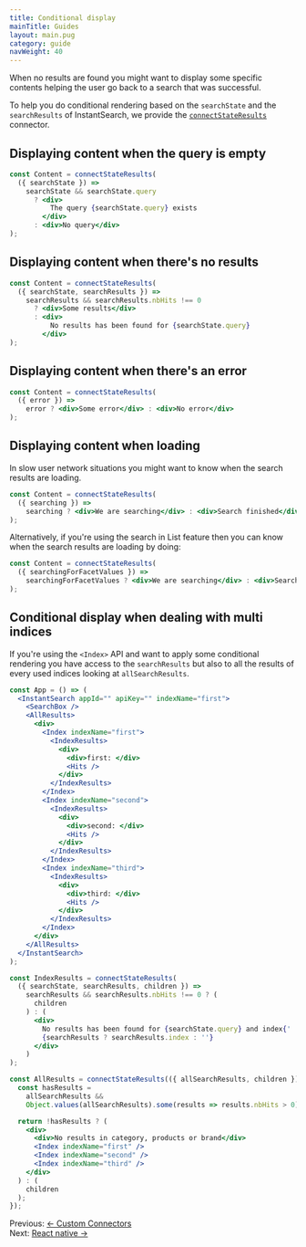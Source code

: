 ```yaml
---
title: Conditional display
mainTitle: Guides
layout: main.pug
category: guide
navWeight: 40
---
```


When no results are found you might want to display some specific contents helping the user go back
to a search that was successful. 

To help you do conditional rendering based on the `searchState` and the 
`searchResults` of InstantSearch, we provide the [`connectStateResults`](connectors/connectStateResults.html) connector. 

## Displaying content when the query is empty

```jsx
const Content = connectStateResults(
  ({ searchState }) =>
    searchState && searchState.query
      ? <div>
          The query {searchState.query} exists
        </div>
      : <div>No query</div>
);
```

## Displaying content when there's no results

```jsx
const Content = connectStateResults(
  ({ searchState, searchResults }) =>
    searchResults && searchResults.nbHits !== 0
      ? <div>Some results</div>
      : <div>
          No results has been found for {searchState.query}
        </div>
);
```

## Displaying content when there's an error

```jsx
const Content = connectStateResults(
  ({ error }) =>
    error ? <div>Some error</div> : <div>No error</div>
);
```

## Displaying content when loading

In slow user network situations you might want to know when the search results are loading.

```jsx
const Content = connectStateResults(
  ({ searching }) =>
    searching ? <div>We are searching</div> : <div>Search finished</div>
);
```

Alternatively, if you're using the search in List feature then you can know when the search results are loading by doing:

```jsx
const Content = connectStateResults(
  ({ searchingForFacetValues }) =>
    searchingForFacetValues ? <div>We are searching</div> : <div>Search finished</div>
);
```

## Conditional display when dealing with multi indices

If you're using the `<Index>` API and want to apply some conditional rendering you have access to the `searchResults` but also to all the results of every used indices looking at `allSearchResults`. 

```jsx
const App = () => (
  <InstantSearch appId="" apiKey="" indexName="first">
    <SearchBox />
    <AllResults>
      <div>
        <Index indexName="first">
          <IndexResults>
            <div>
              <div>first: </div>
              <Hits />
            </div>
          </IndexResults>
        </Index>
        <Index indexName="second">
          <IndexResults>
            <div>
              <div>second: </div>
              <Hits />
            </div>
          </IndexResults>
        </Index>
        <Index indexName="third">
          <IndexResults>
            <div>
              <div>third: </div>
              <Hits />
            </div>
          </IndexResults>
        </Index>
      </div>
    </AllResults>
  </InstantSearch>
);

const IndexResults = connectStateResults(
  ({ searchState, searchResults, children }) =>
    searchResults && searchResults.nbHits !== 0 ? (
      children
    ) : (
      <div>
        No results has been found for {searchState.query} and index{' '}
        {searchResults ? searchResults.index : ''}
      </div>
    )
);

const AllResults = connectStateResults(({ allSearchResults, children }) => {
  const hasResults =
    allSearchResults &&
    Object.values(allSearchResults).some(results => results.nbHits > 0);

  return !hasResults ? (
    <div>
      <div>No results in category, products or brand</div>
      <Index indexName="first" />
      <Index indexName="second" />
      <Index indexName="third" />
    </div>
  ) : (
    children
  );
});
```


<div class="guide-nav">
    <div class="guide-nav-left">
        Previous: <a href="guide/Custom_connectors.html">← Custom Connectors</a>
    </div>
    <div class="guide-nav-right">
        Next: <a href="guide/React_native.html">React native →</a>
    </div>
</div>
